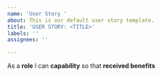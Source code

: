 ```yaml
---
name: 'User Story '
about: This is our default user story template.
title: 'USER STORY: <TITLE>'
labels: ''
assignees: ''

---
```


As a **role** I can **capability** so that  **received benefits**
